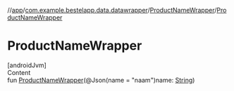 //[app](../../index.md)/[com.example.bestelapp.data.datawrapper](../index.md)/[ProductNameWrapper](index.md)/[ProductNameWrapper](-product-name-wrapper.md)



# ProductNameWrapper  
[androidJvm]  
Content  
fun [ProductNameWrapper](-product-name-wrapper.md)(@Json(name = "naam")name: [String](https://kotlinlang.org/api/latest/jvm/stdlib/kotlin/-string/index.html))  



